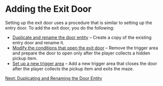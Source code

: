 # Adding the Exit Door<a name="scripting-exit-door"></a>

Setting up the exit door uses a procedure that is similar to setting up the entry door\. To add the exit door, you do the following:
+ [Duplicate and rename the door entity](scripting-exit-door-duplicate.md) – Create a copy of the existing entry door and rename it\.
+ [Modify the conditions that open the exit door](scripting-exit-door-lua.md) – Remove the trigger area and prepare the door to open only after the player collects a hidden pickup item\.
+ [Set up a new trigger area](scripting-exit-door-adjust.md) – Add a new trigger area that closes the door after the player collects the pickup item and exits the maze\.

[Next: Duplicating and Renaming the Door Entity](scripting-exit-door-duplicate.md)